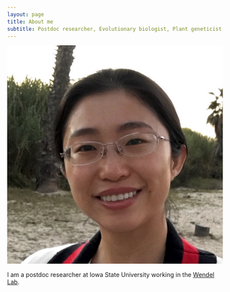 ```yaml
---
layout: page
title: About me
subtitle: Postdoc researcher, Evolutionary biologist, Plant geneticist
---
```


![](/img/profile.jpg)

I am a postdoc researcher at Iowa State University working in the [Wendel Lab](http://www.eeob.iastate.edu/faculty/WendelJ/). 
